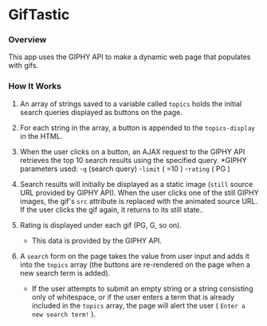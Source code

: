 # GifTastic

### Overview
This app uses the GIPHY API to make a dynamic web page that populates with gifs.

### How It Works

1. An array of strings saved to a variable called `topics` holds the initial search queries displayed as buttons on the page.

2. For each string in the array, a button is appended to the `topics-display` in the HTML.

3. When the user clicks on a button, an AJAX request to the GIPHY API retrieves the top 10 search results using the specified query.
        *GIPHY parameters used:
            -`q` (search query)
            -`limit` ( =10 )
            -`rating` ( PG )

4. Search results will initially be displayed as a static image (`still` source URL provided by GIPHY API). When the user clicks one of the still GIPHY images, the gif's `src` attribute is replaced with the animated source URL. If the user clicks the gif again, it returns to its still state..

5. Rating is displayed under each gif (PG, G, so on).
    * This data is provided by the GIPHY API.

6. A `search` form on the page takes the value from user input and adds it into the `topics` array (the buttons are re-rendered on the page when a new search term is added).
    * If the user attempts to submit an empty string or a string consisting only of whitespace, or if the user enters a term that is already included in the `topics` array, the page will alert the user ( `Enter a new search term!` ).
